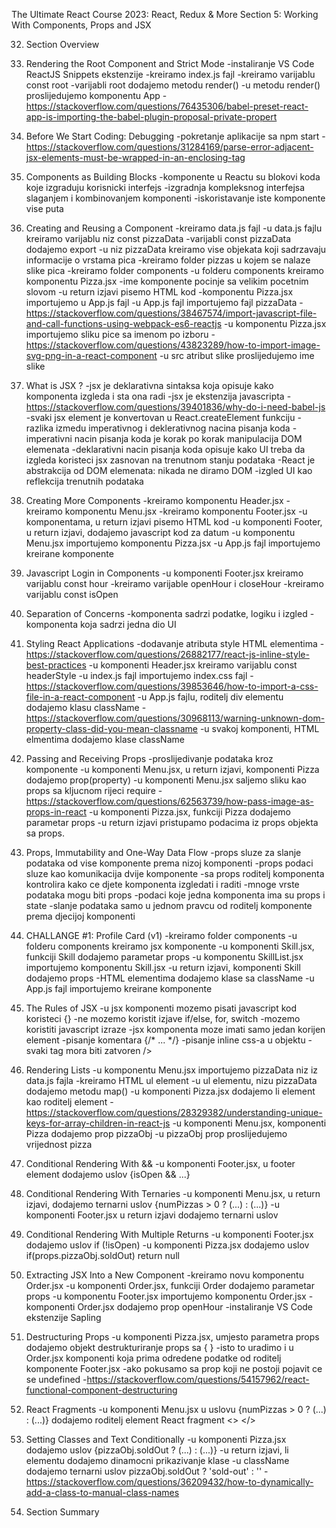 The Ultimate React Course 2023: React, Redux & More
Section 5: Working With Components, Props and JSX


32. Section Overview

33. Rendering the Root Component and Strict Mode
-instaliranje VS Code ReactJS Snippets ekstenzije
-kreiramo index.js fajl
-kreiramo varijablu const root
-varijabli root dodajemo metodu render()
-u metodu render() proslijedujemo komponentu App
-https://stackoverflow.com/questions/76435306/babel-preset-react-app-is-importing-the-babel-plugin-proposal-private-propert

34. Before We Start Coding: Debugging
-pokretanje aplikacije sa npm start
-https://stackoverflow.com/questions/31284169/parse-error-adjacent-jsx-elements-must-be-wrapped-in-an-enclosing-tag

35. Components as Building Blocks
-komponente u Reactu su blokovi koda koje izgraduju korisnicki interfejs
-izgradnja kompleksnog interfejsa slaganjem i kombinovanjem komponenti
-iskoristavanje iste komponente vise puta

36. Creating and Reusing a Component
-kreiramo data.js fajl
-u data.js fajlu kreiramo varijablu niz const pizzaData
-varijabli const pizzaData dodajemo export
-u niz pizzaData kreiramo vise objekata koji sadrzavaju informacije o vrstama pica
-kreiramo folder pizzas u kojem se nalaze slike pica
-kreiramo folder components
-u folderu components kreiramo komponentu Pizza.jsx
-ime komponente pocinje sa velikim pocetnim slovom
-u return izjavi pisemo HTML kod
-komponentu Pizza.jsx importujemo u App.js fajl
-u App.js fajl importujemo fajl pizzaData
-https://stackoverflow.com/questions/38467574/import-javascript-file-and-call-functions-using-webpack-es6-reactjs
-u komponentu Pizza.jsx importujemo sliku pice sa imenom po izboru
-https://stackoverflow.com/questions/43823289/how-to-import-image-svg-png-in-a-react-component
-u src atribut slike proslijedujemo ime slike

37. What is JSX ?
-jsx je deklarativna sintaksa koja opisuje kako komponenta izgleda i sta ona radi
-jsx je ekstenzija javascripta
-https://stackoverflow.com/questions/39401836/why-do-i-need-babel-js
-svaki jsx element je konvertovan u React.createElement funkciju
-razlika izmedu imperativnog i deklerativnog nacina pisanja koda
-imperativni nacin pisanja koda je korak po korak manipulacija DOM elemenata
-deklarativni nacin pisanja koda opisuje kako UI treba da izgleda koristeci jsx zasnovan na trenutnom stanju podataka
-React je abstrakcija od DOM elemenata: nikada ne diramo DOM
-izgled UI kao reflekcija trenutnih podataka

38. Creating More Components
-kreiramo komponentu Header.jsx
-kreiramo komponentu Menu.jsx
-kreiramo komponentu Footer.jsx
-u komponentama, u return izjavi pisemo HTML kod
-u komponenti Footer, u return izjavi, dodajemo javascript kod za datum
-u komponentu Menu.jsx importujemo komponentu Pizza.jsx
-u App.js fajl importujemo kreirane komponente

39. Javascript Login in Components
-u komponenti Footer.jsx kreiramo varijablu const hour
-kreiramo varijable openHour i closeHour
-kreiramo varijablu const isOpen

40. Separation of Concerns
-komponenta sadrzi podatke, logiku i izgled
-komponenta koja sadrzi jedna dio UI

41. Styling React Applications
-dodavanje atributa style HTML elementima
-https://stackoverflow.com/questions/26882177/react-js-inline-style-best-practices
-u komponenti Header.jsx kreiramo varijablu const headerStyle
-u index.js fajl importujemo index.css fajl
-https://stackoverflow.com/questions/39853646/how-to-import-a-css-file-in-a-react-component
-u App.js fajlu, roditelj div elementu dodajemo klasu className
-https://stackoverflow.com/questions/30968113/warning-unknown-dom-property-class-did-you-mean-classname
-u svakoj komponenti, HTML elmentima dodajemo klase className

42. Passing and Receiving Props
-proslijedivanje podataka kroz komponente
-u komponenti Menu.jsx, u return izjavi, komponenti Pizza dodajemo prop(property)
-u komponenti Menu.jsx saljemo sliku kao props sa kljucnom rijeci require
-https://stackoverflow.com/questions/62563739/how-pass-image-as-props-in-react
-u komponenti Pizza.jsx, funkciji Pizza dodajemo parametar props
-u return izjavi pristupamo podacima iz props objekta sa props.

43. Props, Immutability and One-Way Data Flow
-props sluze za slanje podataka od vise komponente prema nizoj komponenti
-props podaci sluze kao komunikacija dvije komponente
-sa props roditelj komponenta kontrolira kako ce djete komponenta izgledati i raditi
-mnoge vrste podataka mogu biti props
-podaci koje jedna komponenta ima su props i state
-slanje podataka samo u jednom pravcu od roditelj komponente prema djecijoj komponenti

44. CHALLANGE #1: Profile Card (v1)
-kreiramo folder components
-u folderu components kreiramo jsx komponente
-u komponenti Skill.jsx, funkciji Skill dodajemo parametar props
-u komponentu SkillList.jsx importujemo komponentu Skill.jsx
-u return izjavi, komponenti Skill dodajemo props
-HTML elementima dodajemo klase sa className
-u App.js fajl importujemo kreirane komponente

45. The Rules of JSX
-u jsx komponenti mozemo pisati javascript kod koristeci {}
-ne mozemo koristit izjave if/else, for, switch
-mozemo koristiti javascript izraze
-jsx komponenta moze imati samo jedan korijen element
-pisanje komentara {/* ... */}
-pisanje inline css-a u objektu
-svaki tag mora biti zatvoren />

46. Rendering Lists
-u komponentu Menu.jsx importujemo pizzaData niz iz data.js fajla
-kreiramo HTML ul element
-u ul elementu, nizu pizzaData dodajemo metodu map() 
-u komponenti Pizza.jsx dodajemo li element kao roditelj element
-https://stackoverflow.com/questions/28329382/understanding-unique-keys-for-array-children-in-react-js
-u komponenti Menu.jsx, komponenti Pizza dodajemo prop pizzaObj
-u pizzaObj prop proslijedujemo vrijednost pizza

47. Conditional Rendering With &&
-u komponenti Footer.jsx, u footer element dodajemo uslov {isOpen && ...}

48. Conditional Rendering With Ternaries
-u komponenti Menu.jsx, u return izjavi, dodajemo ternarni uslov {numPizzas > 0 ? (...) : (...)}
-u komponenti Footer.jsx u return izjavi dodajemo ternarni uslov

49. Conditional Rendering With Multiple Returns
-u komponenti Footer.jsx dodajemo uslov if (!isOpen)
-u komponenti Pizza.jsx dodajemo uslov if(props.pizzaObj.soldOut) return null

50. Extracting JSX Into a New Component
-kreiramo novu komponentu Order.jsx
-u komponenti Order.jsx, funkciji Order dodajemo parametar props
-u komponentu Footer.jsx importujemo komponentu Order.jsx
-komponenti Order.jsx dodajemo prop openHour
-instaliranje VS Code ekstenzije Sapling 

51. Destructuring Props
-u komponenti Pizza.jsx, umjesto parametra props dodajemo objekt destrukturiranje props sa { }
-isto to uradimo i u Order.jsx komponenti koja prima odredene podatke od roditelj komponente Footer.jsx
-ako pokusamo sa prop koji ne postoji pojavit ce se undefined
-https://stackoverflow.com/questions/54157962/react-functional-component-destructuring

52. React Fragments
-u komponenti Menu.jsx u uslovu {numPizzas > 0 ? (...) : (...)} dodajemo roditelj element React fragment <> </>

53. Setting Classes and Text Conditionally
-u komponenti Pizza.jsx dodajemo uslov {pizzaObj.soldOut ? (...) : (...)}
-u return izjavi, li elementu dodajemo dinamocni prikazivanje klase
-u className dodajemo ternarni uslov pizzaObj.soldOut ? 'sold-out' : ''
-https://stackoverflow.com/questions/36209432/how-to-dynamically-add-a-class-to-manual-class-names

54. Section Summary
